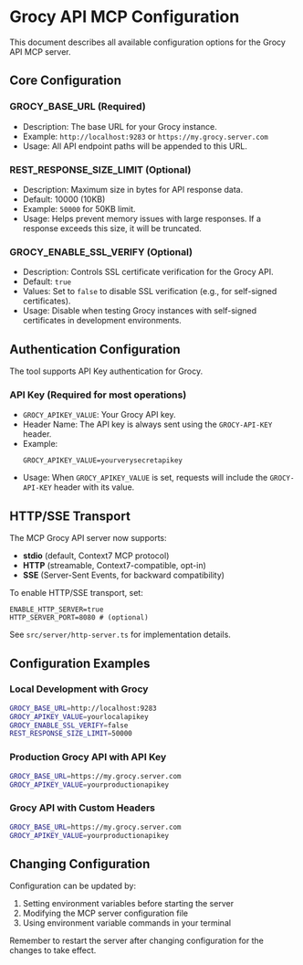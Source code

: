 # Grocy API MCP Configuration

This document describes all available configuration options for the Grocy API MCP server.

## Core Configuration

### GROCY_BASE_URL (Required)
- Description: The base URL for your Grocy instance.
- Example: `http://localhost:9283` or `https://my.grocy.server.com`
- Usage: All API endpoint paths will be appended to this URL.

### REST_RESPONSE_SIZE_LIMIT (Optional)
- Description: Maximum size in bytes for API response data.
- Default: 10000 (10KB)
- Example: `50000` for 50KB limit.
- Usage: Helps prevent memory issues with large responses. If a response exceeds this size, it will be truncated.

### GROCY_ENABLE_SSL_VERIFY (Optional)
- Description: Controls SSL certificate verification for the Grocy API.
- Default: `true`
- Values: Set to `false` to disable SSL verification (e.g., for self-signed certificates).
- Usage: Disable when testing Grocy instances with self-signed certificates in development environments.

## Authentication Configuration

The tool supports API Key authentication for Grocy.

### API Key (Required for most operations)
- `GROCY_APIKEY_VALUE`: Your Grocy API key.
- Header Name: The API key is always sent using the `GROCY-API-KEY` header.
- Example:
  ```
  GROCY_APIKEY_VALUE=yourverysecretapikey
  ```
- Usage: When `GROCY_APIKEY_VALUE` is set, requests will include the `GROCY-API-KEY` header with its value.

## HTTP/SSE Transport

The MCP Grocy API server now supports:

- **stdio** (default, Context7 MCP protocol)
- **HTTP** (streamable, Context7-compatible, opt-in)
- **SSE** (Server-Sent Events, for backward compatibility)

To enable HTTP/SSE transport, set:

```
ENABLE_HTTP_SERVER=true
HTTP_SERVER_PORT=8080 # (optional)
```

See `src/server/http-server.ts` for implementation details.

## Configuration Examples

### Local Development with Grocy
```bash
GROCY_BASE_URL=http://localhost:9283
GROCY_APIKEY_VALUE=yourlocalapikey
GROCY_ENABLE_SSL_VERIFY=false
REST_RESPONSE_SIZE_LIMIT=50000
```

### Production Grocy API with API Key
```bash
GROCY_BASE_URL=https://my.grocy.server.com
GROCY_APIKEY_VALUE=yourproductionapikey
```

### Grocy API with Custom Headers
```bash
GROCY_BASE_URL=https://my.grocy.server.com
GROCY_APIKEY_VALUE=yourproductionapikey
```

## Changing Configuration

Configuration can be updated by:
1. Setting environment variables before starting the server
2. Modifying the MCP server configuration file
3. Using environment variable commands in your terminal

Remember to restart the server after changing configuration for the changes to take effect.
